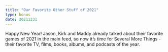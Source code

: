 ```yaml
---
title: "Our Favorite Other Stuff of 2021"
type: bonus
date: 20211231
---
```

Happy New Year! Jason, Kirk and Maddy already talked about their favorite games of 2021 in the main feed, so now it’s time for Several More Things - their favorite TV, films, books, albums, and podcasts of the year.